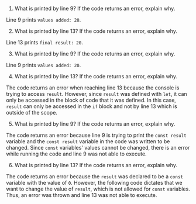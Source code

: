 1. What is printed by line 9? If the code returns an error, explain why.

Line 9 prints `values added: 20`.

2. What is printed by line 13? If the code returns an error, explain why.

Line 13 prints `final result: 20`.

3. What is printed by line 9? If the code returns an error, explain why.

Line 9 prints `values added: 20`.

4. What is printed by line 13? If the code returns an error, explain why.

The code returns an error when reaching line 13 because the console is trying to access `result`. However, since `result` was defined with `let`, it can only be accessed in the block of code that it was defined. In this case, `result` can only be accessed in the `if` block and not by line 13 which is outside of the scope.

5. What is printed by line 9? If the code returns an error, explain why.

The code returns an error because line 9 is trying to print the `const result` variable and the `const result` variable in the code was written to be changed. Since `const` variables' values cannot be changed, there is an error while running the code and line 9 was not able to execute.

6. What is printed by line 13? If the code returns an error, explain why.

The code returns an error because the `result` was declared to be a `const` variable with the value of `0`. However, the following code dictates that we want to change the value of `result`, which is not allowed for `const` variables. Thus, an error was thrown and line 13 was not able to execute.
